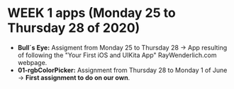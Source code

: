 # WEEK 1 apps (Monday 25 to Thursday 28 of 2020)
 - **Bull´s Eye:** Assigment from Monday 25 to Thursday 28 -> App resulting of following the "Your First iOS and UIKita App"
                RayWenderlich.com webpage.  
 - **01-rgbColorPicker:** Assignment from Thursday 28 to Monday 1 of June -> **First assignment to do on our own**.
